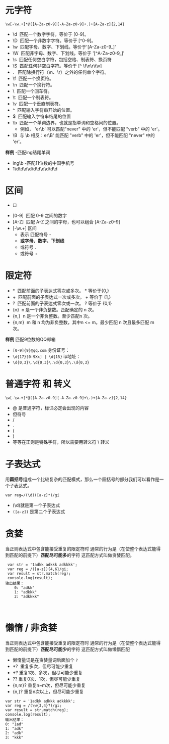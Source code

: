 # 元字符
```
\w[-\w.+]*@([A-Za-z0-9][-A-Za-z0-9]+.)+[A-Za-z]{2,14}
```
- \d  匹配一个数字字符。等价于 [0-9]。
- \D  匹配一个非数字字符。等价于 [^0-9]。
- \w  匹配字母、数字、下划线。等价于'[A-Za-z0-9_]'
- \W  匹配非字母、数字、下划线。等价于 '[^A-Za-z0-9_]'
- \s  匹配任何空白字符，包括空格、制表符、换页符
- \S  匹配任何非空白字符。等价于 [^ \f\n\r\t\v]
- .   匹配除换行符（\n、\r）之外的任何单个字符。
- \f  匹配一个换页符。
- \n  匹配一个换行符。
- \  匹配一个回车符。
- \t  匹配一个制表符。
- \v  匹配一个垂直制表符。
- ^  匹配输入字符串开始的位置。
- $  匹配输入字符串结尾的位置
- \b  匹配一个单词边界，也就是指单词和空格间的位置。
	- 例如， 'er\b' 可以匹配"never" 中的 'er'，但不能匹配 "verb" 中的 'er'。
- \B  与 \b 相反：er\B' 能匹配 "verb" 中的 'er'，但不能匹配 "never" 中的 'er'。

**样例**
-匹配ing结尾单词
- ing\b
-匹配11位数的中国手机号
- 1\d\d\d\d\d\d\d\d\d\d

# 区间
- [ ]
- [0-9]  匹配 0-9 之间的数字
- [A-Z]  匹配 A-Z 之间的字母，也可以组合 [A-Za-z0-9]
- [-\w.+] 区间
	- 表示 匹配符号 -
	- **或字母、数字、下划线**
	- 或符号 .
	- 或符号 +

# 限定符
- *  匹配前面的子表达式零次或多次。 * 等价于{0,}
- +  匹配前面的子表达式一次或多次。 + 等价于 {1,}
- ?  匹配前面的子表达式零次或一次。 ? 等价于 {0,1}
- {n}  n 是一个非负整数。匹配确定的 n 次。
- {n,}  n 是一个非负整数。至少匹配n 次。
- {n,m}  m 和 n 均为非负整数，其中n <= m。最少匹配 n 次且最多匹配 m 次。

**样例**
匹配9位数的QQ邮箱
- `[0-9]{9}@qq.com`
身份证号：
- `\d{17}[0-9Xx] | \d{15}`
ip地址：
- `\d{0,3}\.\d{0,3}\.\d{0,3}\.\d{0,3}`

# 普通字符 和 转义
```
\w[-\w.+]*@([A-Za-z0-9][-A-Za-z0-9]+\.)+[A-Za-z]{2,14}
```
- @ 是普通字符，标识必定会出现的内容
- 但符号
- /
- .
- (
- )
- 等等在正则是特殊字符，所以需要用转义符 \ 转义

# 子表达式

用**圆括号**组成一个比较复杂的匹配模式，那么一个圆括号的部分我们可以看作是一个子表达式。
```
var reg=/(\d)([a-z]*)/gi
```
- (\d)就是第一个子表达式
- `([a-z])` 是第二个子表达式


# 贪婪
当正则表达式中包含能接受重复的限定符时
通常的行为是（在使整个表达式能得到匹配的前提下）**匹配尽可能多**的字符
这匹配方式叫做贪婪匹配。
```
 var str = '1adkk adkkk adkkkk';
 var reg = /([a-z]){4,6}/gi;
 var result = str.match(reg);
 console.log(result);
输出结果：  
    0: "adkk"
    1: "adkkk"
    2: "adkkkk"
```
  

# 懒惰 / 非贪婪
当正则表达式中包含能接受重复的限定符时
通常的行为是（在使整个表达式能得到匹配的前提下）**匹配尽可能少**的字符
这匹配方式叫做懒惰匹配
- 懒惰量词是在贪婪量词后面加个 `?`
- *?  重复多次，但尽可能少重复
- +? 重复1次、多次，但尽可能少重复
- ?? 重复0次、1次，但尽可能少重复
- {n,m}? 重复n~m次，但尽可能少重复
- {n,}? 重复n次以上，但尽可能少重复
```
var str = '1adkk adkkk adkkkk';
var reg = /(\w{3,4}?)/gi;
var result = str.match(reg);
console.log(result);
输出结果：
0: "1ad"
1: "adk"
2: "adk"
3: "kkk"
```